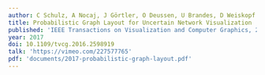 ```yaml
---
author: C Schulz, A Nocaj, J Görtler, O Deussen, U Brandes, D Weiskopf
title: Probabilistic Graph Layout for Uncertain Network Visualization
published: 'IEEE Transactions on Visualization and Computer Graphics, 23(1): 531-540'
year: 2017
doi: 10.1109/tvcg.2016.2598919
talk: 'https://vimeo.com/227577765'
pdf: 'documents/2017-probabilistic-graph-layout.pdf'
---
```

